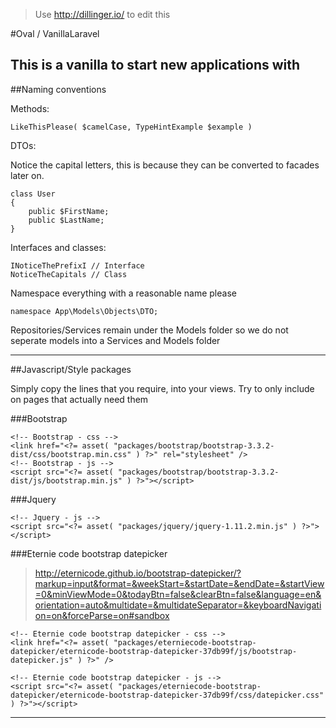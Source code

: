 > Use http://dillinger.io/ to edit this  
  
#Oval / VanillaLaravel  
  
This is a vanilla to start new applications with
----------
##Naming conventions

Methods:  

    LikeThisPlease( $camelCase, TypeHintExample $example )
    
DTOs:

Notice the capital letters, this is because they can be converted to facades later on.

    class User
    {
        public $FirstName;
        public $LastName;
    }
    
Interfaces and classes:

    INoticeThePrefixI // Interface
    NoticeTheCapitals // Class
    
Namespace everything with a reasonable name please

    namespace App\Models\Objects\DTO;
    
Repositories/Services remain under the Models folder so we do not seperate models into a Services and Models folder

--------

##Javascript/Style packages  

Simply copy the lines that you require, into your views. Try to only include on pages that actually need them

###Bootstrap

    <!-- Bootstrap - css -->
    <link href="<?= asset( "packages/bootstrap/bootstrap-3.3.2-dist/css/bootstrap.min.css" ) ?>" rel="stylesheet" />   
    <!-- Bootstrap - js -->
    <script src="<?= asset( "packages/bootstrap/bootstrap-3.3.2-dist/js/bootstrap.min.js" ) ?>"></script>

###Jquery

    <!-- Jquery - js -->
    <script src="<?= asset( "packages/jquery/jquery-1.11.2.min.js" ) ?>"></script>

###Eternie code bootstrap datepicker

>http://eternicode.github.io/bootstrap-datepicker/?markup=input&format=&weekStart=&startDate=&endDate=&startView=0&minViewMode=0&todayBtn=false&clearBtn=false&language=en&orientation=auto&multidate=&multidateSeparator=&keyboardNavigation=on&forceParse=on#sandbox  


    <!-- Eternie code bootstrap datepicker - css -->
    <link href="<?= asset( "packages/eterniecode-bootstrap-datepicker/eternicode-bootstrap-datepicker-37db99f/js/bootstrap-datepicker.js" ) ?>" />  
    
    <!-- Eternie code bootstrap datepicker - js -->
    <script src="<?= asset( "packages/eterniecode-bootstrap-datepicker/eternicode-bootstrap-datepicker-37db99f/css/datepicker.css" ) ?>"></script>  

------------------